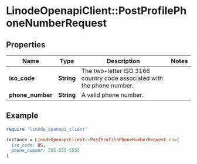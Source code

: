# LinodeOpenapiClient::PostProfilePhoneNumberRequest

## Properties

| Name | Type | Description | Notes |
| ---- | ---- | ----------- | ----- |
| **iso_code** | **String** | The two-letter ISO 3166 country code associated with the phone number. |  |
| **phone_number** | **String** | A valid phone number. |  |

## Example

```ruby
require 'linode_openapi_client'

instance = LinodeOpenapiClient::PostProfilePhoneNumberRequest.new(
  iso_code: US,
  phone_number: 555-555-5555
)
```

